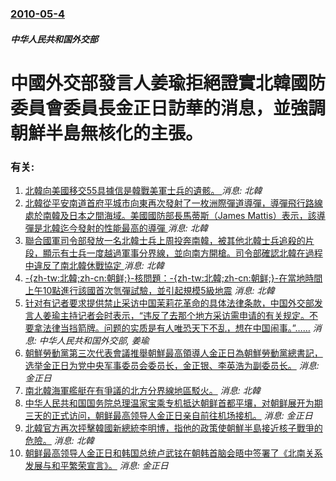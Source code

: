 ### [2010-05-4](/news/2010/05/4/index.md)

##### 中华人民共和国外交部
#  中國外交部發言人姜瑜拒絕證實北韓國防委員會委員長金正日訪華的消息，並強調朝鮮半島無核化的主張。




### 有关:

1. [北韓向美國移交55具據信是韓戰美軍士兵的遺骸。 ](/zh/news/2018/07/27/北韓向美國移交55具據信是韓戰美軍士兵的遺骸.md) _消息: 北韓_
2. [北韓從平安南道首府平城市向東再次發射了一枚洲際彈道導彈，導彈飛行路線處於南韓及日本之間海域。美國國防部長馬蒂斯（James Mattis）表示，該導彈是北韓迄今發射的性能最高的導彈 ](/zh/news/2017/11/28/北韓從平安南道首府平城市向東再次發射了一枚洲際彈道導彈-導彈飛行路線處於南韓及日本之間海域-美國國防部長馬蒂斯-Jame.md) _消息: 北韓_
3. [聯合國軍司令部發放一名北韓士兵上周投奔南韓，被其他北韓士兵追殺的片段，顯示有士兵一度越過軍事分界線，並向南方開槍。司令部確認北韓在過程中違反了南北韓休戰協定 ](/zh/news/2017/11/22/聯合國軍司令部發放一名北韓士兵上周投奔南韓-被其他北韓士兵追殺的片段-顯示有士兵一度越過軍事分界線-並向南方開槍-司令部.md) _消息: 北韓_
4. [-{zh-tw:北韓;zh-cn:朝鲜;}-核問題：-{zh-tw:北韓;zh-cn:朝鲜;}-在當地時間上午10點進行該國首次氫彈試驗，並引起規模5級地震](/zh/news/2016/01/6/zh-tw-北韓-zh-cn-朝鲜-核問題-zh-tw-北韓-zh-cn-朝鲜-在當地時間上午10點進行.md) _消息: 北韓_
5. [针对有记者要求提供禁止采访中国茉莉花革命的具体法律条款，中国外交部发言人姜瑜主持记者会时表示，“违反了去那个地方采访需申请的有关规定。不要拿法律当挡箭牌。问题的实质是有人唯恐天下不乱，想在中国闹事。”……](/zh/news/2011/03/3/针对有记者要求提供禁止采访中国茉莉花革命的具体法律条款-中国外交部发言人姜瑜主持记者会时表示-违反了去那个地方采访需申.md) _消息: 中华人民共和国外交部, 姜瑜_
6. [ 朝鮮勞動黨第三次代表會議推舉朝鮮最高領導人金正日為朝鮮勞動黨總書記，选举金正日为党中央军事委员会委员长，金正银、李英浩为副委员长。](/zh/news/2010/09/28/朝鮮勞動黨第三次代表會議推舉朝鮮最高領導人金正日為朝鮮勞動黨總書記-选举金正日为党中央军事委员会委员长-金正银-李英浩.md) _消息: 金正日_
7. [南北韓海軍艦艇在有爭議的北方分界線地區駁火。](/zh/news/2009/11/10/南北韓海軍艦艇在有爭議的北方分界線地區駁火.md) _消息: 北韓_
8. [ 中华人民共和国国务院总理温家宝乘专机抵达朝鲜首都平壤，对朝鲜展开为期三天的正式访问，朝鲜最高领导人金正日亲自前往机场接机。](/zh/news/2009/10/4/中华人民共和国国务院总理温家宝乘专机抵达朝鲜首都平壤-对朝鲜展开为期三天的正式访问-朝鲜最高领导人金正日亲自前往机场接.md) _消息: 金正日_
9. [北韓官方再次抨擊韓國新總統李明博，指他的政策使朝鮮半島接近核子戰爭的危險。](/zh/news/2008/04/7/北韓官方再次抨擊韓國新總統李明博-指他的政策使朝鮮半島接近核子戰爭的危險.md) _消息: 北韓_
10. [朝鲜最高领导人金正日和韩国总统卢武铉在朝韩首脑会晤中签署了《北南关系发展与和平繁荣宣言》。](/zh/news/2007/10/4/朝鲜最高领导人金正日和韩国总统卢武铉在朝韩首脑会晤中签署了-北南关系发展与和平繁荣宣言.md) _消息: 金正日_
